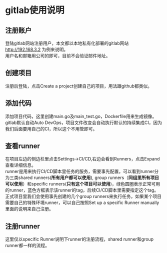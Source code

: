 <!DOCTYPE html> <html lang="zh"> <head> <meta charset="utf-8"/> <title>Markdown在线编辑器 - www.MdEditor.com</title> <link rel="shortcut icon" href="https://www.mdeditor.com/images/logos/favicon.ico" type="image/x-icon"/> </head> <body><h1 id="h1-gitlab-"><a name="gitlab使用说明" class="reference-link"></a><span class="header-link octicon octicon-link"></span>gitlab使用说明</h1><h2 id="h2-u6CE8u518Cu8D26u6237"><a name="注册账户" class="reference-link"></a><span class="header-link octicon octicon-link"></span>注册账户</h2><p>登陆gitlab网站注册用户，本文都以本地私有化部署的gitlab网站<a href="http://192.168.3.2">http://192.168.3.2</a> 为例来说明。<br><img src="https://github.com/yybmsrs/images/blob/master/img/users_sign_in.jpg?raw=true" alt=""><br>用户名和邮箱用公司的即可，目前不会验证邮件地址。 </p><h2 id="h2-u521Bu5EFAu9879u76EE"><a name="创建项目" class="reference-link"></a><span class="header-link octicon octicon-link"></span>创建项目</h2><p>注册后登陆，点击Create a project创建自己的项目，用法跟github都类似。<br><img src="https://github.com/yybmsrs/images/blob/master/img/dashboard_projects.jpg?raw=true" alt=""><br><img src="https://github.com/yybmsrs/images/blob/master/img/projects_new.jpg?raw=true" alt=""><br><img src="https://github.com/yybmsrs/images/blob/master/img/user_test.jpg?raw=true" alt=""> </p><h2 id="h2-u6DFBu52A0u4EE3u7801"><a name="添加代码" class="reference-link"></a><span class="header-link octicon octicon-link"></span>添加代码</h2><p>添加项目代码，这里创建main.go及main_test.go，Dockerfile用来生成镜像。gitlab默认自动Auto DevOps，项目文件改变会自动执行默认的持续集成CI，因为我们后面要用自己的CI，所以这个不用管即可。<br><img src="https://github.com/yybmsrs/images/blob/master/img/project_list_files.jpg?raw=true" alt=""><br><img src="https://github.com/yybmsrs/images/blob/master/img/master_main.go.jpg?raw=true" alt=""> </p><h2 id="h2--runner"><a name="查看runner" class="reference-link"></a><span class="header-link octicon octicon-link"></span>查看runner</h2><p>在项目左边的侧边栏里点击Settings-&gt;CI/CD,右边会看到Runners，点击Expand查看详细信息。<br><img src="https://github.com/yybmsrs/images/blob/master/img/runner.jpg?raw=true" alt=""><br><img src="https://github.com/yybmsrs/images/blob/master/img/settings_ci_cd.jpg?raw=true" alt=""><br>runner是用来执行CI/CD脚本里任务的服务，需要事先配置。可以看到runner分为三类shared runners(<strong>所有用户都可以使用</strong>), group runners（<strong>同组里所有项目可以使用</strong>）和specific runners(<strong>只有这个项目可以使用</strong>)，绿色圆圈表示正常可用的runner，蓝色方框表示该runner的tag，后续CI/CD脚本里需要指定这个tag。<br>正式项目里我们会使用事先创建的几个group runners来执行任务，如果某个项目需要自己的特殊环境runner，可以自己按照Set up a specific Runner manually里面的说明来自己注册。 </p><h2 id="h2--runner"><a name="注册runner" class="reference-link"></a><span class="header-link octicon octicon-link"></span>注册runner</h2><p>这里仅以specific Runner说明下runner的注册流程，shared runner和group runner都一样的流程。</p> </body> </html>
